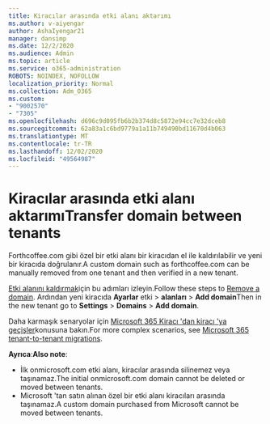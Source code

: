 ```yaml
---
title: Kiracılar arasında etki alanı aktarımı
ms.author: v-aiyengar
author: AshaIyengar21
manager: dansimp
ms.date: 12/2/2020
ms.audience: Admin
ms.topic: article
ms.service: o365-administration
ROBOTS: NOINDEX, NOFOLLOW
localization_priority: Normal
ms.collection: Adm_O365
ms.custom:
- "9002570"
- "7305"
ms.openlocfilehash: d696c9d095fb6b2b374d8c5872e94cc7e32dceb8
ms.sourcegitcommit: 62a83a1c6bd9779a1a11b749490bd11670d4b063
ms.translationtype: MT
ms.contentlocale: tr-TR
ms.lasthandoff: 12/02/2020
ms.locfileid: "49564987"
---
```

# <a name="transfer-domain-between-tenants"></a><span data-ttu-id="1e2fd-102">Kiracılar arasında etki alanı aktarımı</span><span class="sxs-lookup"><span data-stu-id="1e2fd-102">Transfer domain between tenants</span></span>

<span data-ttu-id="1e2fd-103">Forthcoffee.com gibi özel bir etki alanı bir kiracıdan el ile kaldırılabilir ve yeni bir kiracıda doğrulanır.</span><span class="sxs-lookup"><span data-stu-id="1e2fd-103">A custom domain such as forthcoffee.com can be manually removed from one tenant and then verified in a new tenant.</span></span>

<span data-ttu-id="1e2fd-104">[Etki alanını kaldırmak](https://docs.microsoft.com/microsoft-365/admin/get-help-with-domains/remove-a-domain)için bu adımları izleyin.</span><span class="sxs-lookup"><span data-stu-id="1e2fd-104">Follow these steps to [Remove a domain](https://docs.microsoft.com/microsoft-365/admin/get-help-with-domains/remove-a-domain).</span></span> <span data-ttu-id="1e2fd-105">Ardından yeni kiracıda **Ayarlar** etki  >  **alanları**  >  **Add domain**</span><span class="sxs-lookup"><span data-stu-id="1e2fd-105">Then in the new tenant go to **Settings** > **Domains** > **Add domain**.</span></span>

<span data-ttu-id="1e2fd-106">Daha karmaşık senaryolar için [Microsoft 365 Kiracı 'dan kiracı 'ya geçişler](https://docs.microsoft.com/microsoft-365/enterprise/microsoft-365-tenant-to-tenant-migrations)konusuna bakın.</span><span class="sxs-lookup"><span data-stu-id="1e2fd-106">For more complex scenarios, see [Microsoft 365 tenant-to-tenant migrations](https://docs.microsoft.com/microsoft-365/enterprise/microsoft-365-tenant-to-tenant-migrations).</span></span>

<span data-ttu-id="1e2fd-107">**Ayrıca**:</span><span class="sxs-lookup"><span data-stu-id="1e2fd-107">**Also note**:</span></span>
- <span data-ttu-id="1e2fd-108">İlk onmicrosoft.com etki alanı, kiracılar arasında silinemez veya taşınamaz.</span><span class="sxs-lookup"><span data-stu-id="1e2fd-108">The initial onmicrosoft.com domain cannot be deleted or moved between tenants.</span></span>
- <span data-ttu-id="1e2fd-109">Microsoft 'tan satın alınan özel bir etki alanı kiracıları arasında taşınamaz.</span><span class="sxs-lookup"><span data-stu-id="1e2fd-109">A custom domain purchased from Microsoft cannot be moved between tenants.</span></span>